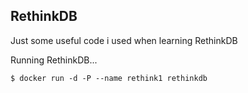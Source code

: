## RethinkDB

Just some useful code i used when learning RethinkDB

Running RethinkDB...  
```
$ docker run -d -P --name rethink1 rethinkdb
```
